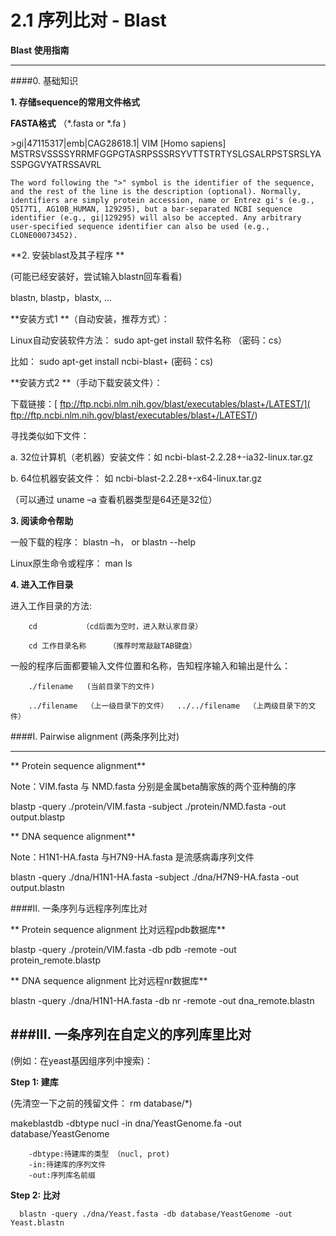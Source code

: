 # 2.1 序列比对 - Blast


**Blast 使用指南**

---



####0. 基础知识

**1. 存储sequence的常用文件格式**

**FASTA格式** （*.fasta or *.fa )

\>gi|47115317|emb|CAG28618.1| VIM [Homo sapiens]   MSTRSVSSSSYRRMFGGPGTASRPSSSRSYVTTSTRTYSLGSALRPSTSRSLYASSPGGVYATRSSAVRL

`
The word following the ">" symbol is the identifier of the sequence, and the rest of the line is the description (optional). Normally, identifiers are simply protein accession, name or Entrez gi's (e.g., Q5I7T1, AG10B_HUMAN, 129295), but a bar-separated NCBI sequence identifier (e.g., gi|129295) will also be accepted. Any arbitrary user-specified sequence identifier can also be used (e.g., CLONE00073452).
`

**2. 安装blast及其子程序 **

(可能已经安装好，尝试输入blastn回车看看)

blastn, blastp，blastx, …
    
**安装方式1 **（自动安装，推荐方式）：

Linux自动安装软件方法： sudo apt-get install  软件名称  （密码：cs）

比如：   sudo apt-get install ncbi-blast+   (密码：cs)

**安装方式2 **（手动下载安装文件）：

下载链接：[ ftp://ftp.ncbi.nlm.nih.gov/blast/executables/blast+/LATEST/]( ftp://ftp.ncbi.nlm.nih.gov/blast/executables/blast+/LATEST/)

寻找类似如下文件：

a. 32位计算机（老机器）安装文件：如 ncbi-blast-2.2.28+-ia32-linux.tar.gz   

b. 64位机器安装文件： 如   ncbi-blast-2.2.28+-x64-linux.tar.gz

（可以通过 uname –a 查看机器类型是64还是32位）

**3. 阅读命令帮助**

一般下载的程序：   blastn –h， or  blastn --help

Linux原生命令或程序：  man ls

**4. 进入工作目录**

进入工作目录的方法:

		cd          （cd后面为空时，进入默认家目录）
        
		cd 工作目录名称     （推荐时常敲敲TAB键盘）
        
一般的程序后面都要输入文件位置和名称，告知程序输入和输出是什么：

	    ./filename   (当前目录下的文件)
             
		../filename  （上一级目录下的文件）  ../../filename  （上两级目录下的文件）
        
####I. Pairwise alignment (两条序列比对)

---



** Protein sequence alignment**

Note：VIM.fasta 与 NMD.fasta 分别是金属beta酶家族的两个亚种酶的序

blastp  -query ./protein/VIM.fasta  -subject   ./protein/NMD.fasta   -out output.blastp

** DNA sequence alignment**

Note：H1N1-HA.fasta 与H7N9-HA.fasta 是流感病毒序列文件

blastn  -query ./dna/H1N1-HA.fasta -subject ./dna/H7N9-HA.fasta  -out output.blastn


####II.  一条序列与远程序列库比对

** Protein sequence alignment  比对远程pdb数据库**

blastp  -query    ./protein/VIM.fasta  -db   pdb      -remote -out protein_remote.blastp
	
** DNA sequence alignment  比对远程nr数据库**

blastn  -query    ./dna/H1N1-HA.fasta    -db  nr    -remote   -out dna_remote.blastn


###III. 一条序列在自定义的序列库里比对 
---


(例如：在yeast基因组序列中搜索)：




**Step 1: 建库**


(先清空一下之前的残留文件： rm database/*)    

makeblastdb -dbtype nucl -in dna/YeastGenome.fa -out database/YeastGenome


        -dbtype:待建库的类型 （nucl, prot)  
        -in:待建库的序列文件     
        -out:序列库名前缀

**Step 2: 比对**

      blastn -query ./dna/Yeast.fasta -db database/YeastGenome -out Yeast.blastn
